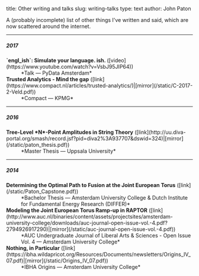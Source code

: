 title: Other writing and talks
slug: writing-talks
type: text
author: John Paton

A (probably incomplete) list of other things I've written and said, which are now scattered around the internet.

<hr>
<h5>2017</h5>
<dl>
<dt>
<strong>`engl_ish`: Simulate your language. ish. </strong> ([video](https://www.youtube.com/watch?v=VsbJ95JIP64))</dt>
<dd>*Talk &#8212; PyData Amsterdam* 

</dd>
<dt>
<strong>Trusted Analytics - Mind the gap</strong> ([link](https://www.compact.nl/articles/trusted-analytics/)|[mirror](/static/C-2017-2-Veld.pdf))</dt>
<dd>*Compact &#8212; KPMG* 
</dd>
</dl>

<hr>
<h5>2016</h5>
<dl>
<dt>
<strong>Tree-Level *N*-Point Amplitudes in String Theory</strong> ([link](http://uu.diva-portal.org/smash/record.jsf?pid=diva2%3A937707&dswid=324)|[mirror](/static/paton_thesis.pdf))</dt>
<dd>*Master Thesis &#8212; Uppsala University* 
</dd>
</dl>

<hr>
<h5>2014</h5>
<dl>
<dt>
<strong>Determining the Optimal Path to Fusion at the Joint European Torus</strong> ([link](/static/Paton_Capstone.pdf))</dt>
<dd>*Bachelor Thesis &#8212; Amsterdam University College & Dutch Institute for Fundamental Energy Research (DIFFER)* 

</dd>
<dt>
<strong>Modeling the Joint European Torus Ramp-up in RAPTOR</strong> ([link](http://www.auc.nl/binaries/content/assets/projectsites/amsterdam-university-college/downloads/auc-journal-open-issue-vol.-4.pdf?2794926917290)|[mirror](/static/auc-journal-open-issue-vol.-4.pdf))</dt>
<dd>*AUC Undergraduate Journal of Liberal Arts & Sciences - Open Issue Vol. 4 &#8212; Amsterdam University College* 

</dd>
<dt>
<strong>Nothing, in Particular</strong> ([link](https://ibha.wildapricot.org/Resources/Documents/newsletters/Origins_IV_07.pdf)|[mirror](/static/Origins_IV_07.pdf))</dt>
<dd>*IBHA Origins &#8212; Amsterdam University College* 
</dd>
</dl>
